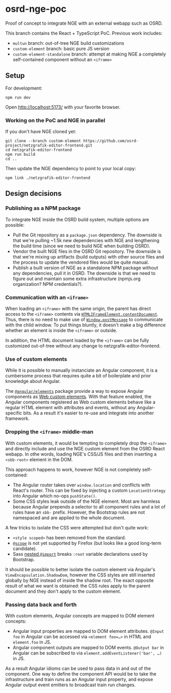 # osrd-nge-poc

Proof of concept to integrate NGE with an external webapp such as OSRD.

This branch contains the React + TypeScript PoC. Previous work includes:

- `multun` branch: out-of-tree NGE build customizations
- `custom-element` branch: basic pure JS version
- `custom-element-standalone` branch: attempt at making NGE a completely
  self-contained component without an `<iframe>`

## Setup

For development:

    npm run dev

Open [http://localhost:5173/](http://localhost:5173/) with your favorite browser.

### Working on the PoC and NGE in parallel

If you don't have NGE cloned yet:

    git clone --branch custom-element https://github.com/osrd-project/netzgrafik-editor-frontend.git
    cd netzgrafik-editor-frontend
    npm run build
    cd ..

Then update the NGE dependency to point to your local copy:

    npm link ./netzgrafik-editor-frontend

## Design decisions

### Publishing as a NPM package

To integrate NGE inside the OSRD build system, multiple options are possible:

- Pull the Git repository as a `package.json` dependency. The downside is that
  we're pulling ~1.5k new dependencies with NGE and lengthening the build time
  (since we need to build NGE when building OSRD).
- Vendor the built NGE files in the OSRD Git repository. The downside is that
  we're mixing up artifacts (build outputs) with other source files and the
  process to update the vendored files would be quite manual.
- Publish a built version of NGE as a standalone NPM package without any
  dependencies, pull it in OSRD. The downside is that we need to figure out and
  maintain some extra infrastructure (npmjs.org organization? NPM credentials?).

### Communication with an `<iframe>`

When loading an `<iframe>` with the same origin, the parent has direct access
to the `<iframe>` contents via [`HTMLIFrameElement.contentDocument`]. Thus,
there is no need to make use of [`Window.postMessage`] to communicate with the
child window. To put things bluntly, it doesn't make a big difference whether
an element is inside the `<iframe>` or outside.

In addition, the HTML document loaded by the `<iframe>` can be fully customized
out-of-tree without any change to netzgrafik-editor-frontend.

### Use of custom elements

While it is possible to manually instanciate an Angular component, it is a
cumbersome process that requires quite a bit of boilerplate and prior knowledge
about Angular.

The [`@angular/elements`] package provide a way to expose Angular components as
[Web custom elements]. With that feature enabled, the Angular components
registered as Web custom elements behave like a regular HTML element with
attributes and events, without any Angular-specific bits. As a result it's
easier to re-use and integrate into another framework.

### Dropping the `<iframe>` middle-man

With custom elements, it would be tempting to completely drop the `<iframe>`
and directly include and use the NGE custom element from the OSRD React webapp.
In othe words, loading NGE's CSS/JS files and then inserting a `<sbb-root>`
element in the DOM.

This approach happens to work, however NGE is not completely self-contained:

- The Angular router takes over `window.location` and conflicts with React's
  router. This can be fixed by injecting a custom `LocationStrategy` into
  Angular which no-ops `pushState()`.
- Some CSS styles leak outside of the NGE element. Most are harmless because
  Angular prepends a selector to all component rules and a lot of rules have
  an `sbb-` prefix. However, the Bootstrap rules are not namespaced and are
  applied to the whole document.

A few tricks to isolate the CSS were attempted but don't quite work:

- `<style scoped>` has been removed from the standard.
- [`@scope`] is not yet supported by Firefox (but looks like a good long-term
   candidate).
- Sass [nested `@import`] breaks `:root` variable declarations used by
  Bootstrap.

It should be possible to better isolate the custom element via Angular's
`ViewEncapsulation.ShadowDom`, however the CSS styles are still inserted
globally by NGE instead of inside the shadow root. The exact opposite result of
what we want is obtained: the CSS rules apply to the parent document and they
don't apply to the custom element.

### Passing data back and forth

With custom elements, Angular concepts are mapped to DOM element concepts:

- Angular input properties are mapped to DOM element attributes. `@Input foo`
  in Angular can be accessed via `<element foo=…>` in HTML and `element.foo` in
  JS.
- Angular component outputs are mapped to DOM events. `@Output bar` in Angular
  can be subscribed to via `element.addEventListener('bar', …)` in JS.

As a result Angular idioms can be used to pass data in and out of the
component. One way to define the component API would be to take the
infrastructure and train runs as an Angular input property, and expose Angular
output event emitters to broadcast train run changes.

[`HTMLIFrameElement.contentDocument`]: https://developer.mozilla.org/en-US/docs/Web/API/HTMLIFrameElement/contentDocument
[`Window.postMessage`]: https://developer.mozilla.org/en-US/docs/Web/API/Window/postMessage
[`@angular/elements`]: https://v17.angular.io/guide/elements
[Web custom elements]: https://developer.mozilla.org/en-US/docs/Web/API/Web_components/Using_custom_elements
[`@scope`]: https://developer.mozilla.org/en-US/docs/Web/CSS/@scope
[nested `@import`]: https://sass-lang.com/documentation/at-rules/import/#nesting
